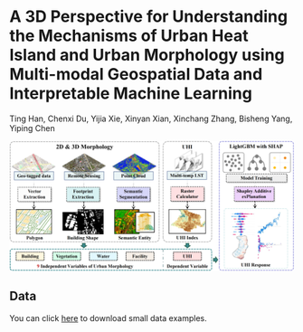 # A 3D Perspective for Understanding the Mechanisms of Urban Heat Island and Urban Morphology using Multi-modal Geospatial Data and Interpretable Machine Learning
Ting Han, Chenxi Du, Yijia Xie, Xinyan Xian, Xinchang Zhang, Bisheng Yang, Yiping Chen

<img src="https://github.com/Ting-Devin-Han/3D4UHI/blob/main/Pictures/Method.png" width="800"/>
</div>

## Data

You can click [here](https://drive.google.com/drive/folders/1yI_7oX1uNjBiSVajTHzdZFmgw17le7OZ?usp=sharing) to download small data examples. 
